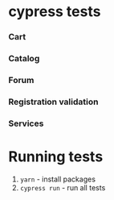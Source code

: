 # cypress tests
### Cart
### Catalog
### Forum
### Registration validation
### Services
# Running tests
1. `yarn` - install packages
2. `cypress run` - run all tests
